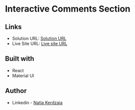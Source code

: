 # Interactive Comments Section

## Links

- Solution URL: [Solution URL](https://github.com/natiaker/interactive-comments-section.git)
- Live Site URL: [Live site URL](https://natiaker.github.io/interactive-comments-section)

## Built with

- React
- Material UI

## Author

- Linkedin - [Natia Kerdzaia](linkedin.com/in/natiaker/)
